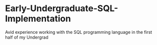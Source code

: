 # Early-Undergraduate-SQL-Implementation
Avid experience working with the SQL programming language in the first half of my Undergrad
